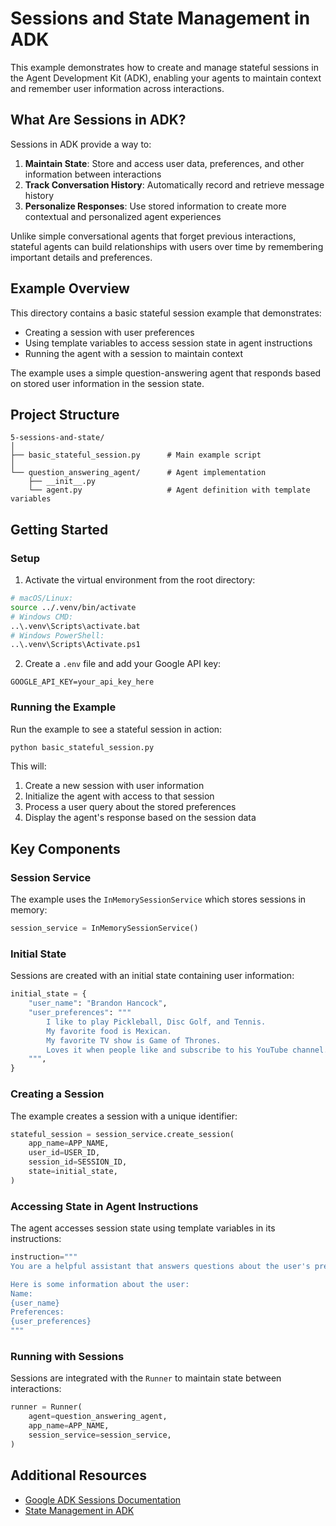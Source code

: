 # Sessions and State Management in ADK

This example demonstrates how to create and manage stateful sessions in the Agent Development Kit (ADK), enabling your agents to maintain context and remember user information across interactions.

## What Are Sessions in ADK?

Sessions in ADK provide a way to:

1. **Maintain State**: Store and access user data, preferences, and other information between interactions
2. **Track Conversation History**: Automatically record and retrieve message history
3. **Personalize Responses**: Use stored information to create more contextual and personalized agent experiences

Unlike simple conversational agents that forget previous interactions, stateful agents can build relationships with users over time by remembering important details and preferences.

## Example Overview

This directory contains a basic stateful session example that demonstrates:

- Creating a session with user preferences
- Using template variables to access session state in agent instructions
- Running the agent with a session to maintain context

The example uses a simple question-answering agent that responds based on stored user information in the session state.

## Project Structure

```
5-sessions-and-state/
│
├── basic_stateful_session.py      # Main example script
│
└── question_answering_agent/      # Agent implementation
    ├── __init__.py
    └── agent.py                   # Agent definition with template variables
```

## Getting Started

### Setup

1. Activate the virtual environment from the root directory:
```bash
# macOS/Linux:
source ../.venv/bin/activate
# Windows CMD:
..\.venv\Scripts\activate.bat
# Windows PowerShell:
..\.venv\Scripts\Activate.ps1
```

2. Create a `.env` file and add your Google API key:
```
GOOGLE_API_KEY=your_api_key_here
```

### Running the Example

Run the example to see a stateful session in action:

```bash
python basic_stateful_session.py
```

This will:
1. Create a new session with user information
2. Initialize the agent with access to that session
3. Process a user query about the stored preferences
4. Display the agent's response based on the session data

## Key Components

### Session Service

The example uses the `InMemorySessionService` which stores sessions in memory:

```python
session_service = InMemorySessionService()
```

### Initial State

Sessions are created with an initial state containing user information:

```python
initial_state = {
    "user_name": "Brandon Hancock",
    "user_preferences": """
        I like to play Pickleball, Disc Golf, and Tennis.
        My favorite food is Mexican.
        My favorite TV show is Game of Thrones.
        Loves it when people like and subscribe to his YouTube channel.
    """,
}
```

### Creating a Session

The example creates a session with a unique identifier:

```python
stateful_session = session_service.create_session(
    app_name=APP_NAME,
    user_id=USER_ID,
    session_id=SESSION_ID,
    state=initial_state,
)
```

### Accessing State in Agent Instructions

The agent accesses session state using template variables in its instructions:

```python
instruction="""
You are a helpful assistant that answers questions about the user's preferences.

Here is some information about the user:
Name: 
{user_name}
Preferences: 
{user_preferences}
"""
```

### Running with Sessions

Sessions are integrated with the `Runner` to maintain state between interactions:

```python
runner = Runner(
    agent=question_answering_agent,
    app_name=APP_NAME,
    session_service=session_service,
)
```

## Additional Resources

- [Google ADK Sessions Documentation](https://google.github.io/adk-docs/sessions/session/)
- [State Management in ADK](https://google.github.io/adk-docs/sessions/state/)

